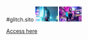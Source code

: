 #glitch.sito
<img src="images/thumbs/05.jpg" width="60">  <img src="images/thumbs/06.jpg" width="60">

<a href="https://luizrio.github.io/glich.sito/" target="_blank">Access here</a>
